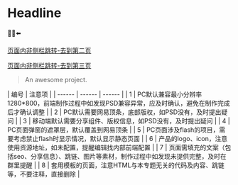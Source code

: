 # Headline

:100::alarm_clock::arrow_left:

[页面内非侧栏跳转-去到第二页](/haha)

[页面内非侧栏跳转-去到第三页](/hahah)

> An awesome project.

| 编号 | 注意项 |
| ------ | ------ | ------ |
| 1 | PC默认兼容最小分辨率1280*800，前端制作过程中如发现PSD兼容异常，应及时确认，避免在制作完成后才确认调整 |
| 2 | PC默认需要网易顶条，底部版权，如PSD没有，及时提出疑问 |
| 3 | 移动端默认需要分享组件、版权信息，如PSD没有，及时提出疑问 |
| 4 | PC页面弹窗的遮罩层，默认覆盖到网易顶条 |
| 5 | PC页面涉及flash的项目，需要考虑禁止flash时显示情况，默认显示静态页面 |
| 6 | 产品的logo、icon，注意使用资源地址，如未配置，提醒编辑找内部前端配置 |
| 7 | 页面需填充的文案（包括seo、分享信息）、跳链、图片等素材，制作过程中如发现未提供完整，及时在群里提醒 |
| 8 | 套用模板的页面，注意HTML与本专题无关的代码及内容、跳链等，不要注释，直接删除 |


